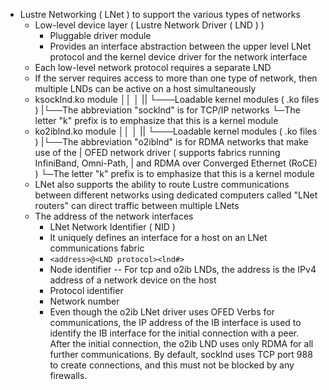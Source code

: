 - Lustre Networking ( LNet ) to support the various types of networks
    - Low-level device layer ( Lustre Network Driver ( LND ) )
        - Pluggable driver module
        - Provides an interface abstraction between the upper level LNet protocol
          and the kernel device driver for the network interface
    - Each low-level network protocol requires a separate LND
    - If the server requires access to more than one type of network, then
      multiple LNDs can be active on a host simultaneously
    - ksocklnd.ko module
      ││      │
      ||      └───Loadable kernel modules ( .ko files )
      |└──The abbreviation "socklnd" is for TCP/IP networks
      └─The letter "k" prefix is to emphasize that this is a kernel module
    - ko2iblnd.ko module
      ││      │
      ||      └───Loadable kernel modules ( .ko files )
      |└──The abbreviation "o2iblnd" is for RDMA networks that make use of the
      |   OFED network driver ( supports fabrics running InfiniBand, Omni-Path,
      |   and RDMA over Converged Ethernet (RoCE) )
      └─The letter "k" prefix is to emphasize that this is a kernel module
    - LNet also supports the ability to route Lustre communications between
      different networks using dedicated computers called "LNet routers" can
      direct traffic between multiple LNets
    - The address of the network interfaces
        -  LNet Network Identifier ( NID )
        -  It uniquely defines an interface for a host on an LNet communications
           fabric
        - `<address>@<LND protocol><lnd#>`
        - Node identifier -- For tcp and o2ib LNDs, the address is the IPv4
                             address of a network device on the host
        - Protocol identifier
        - Network number
        - Even though the o2ib LNet driver uses OFED Verbs for communications,
          the IP address of the IB interface is used to identify the IB interface
          for the initial connection with a peer. After the initial connection,
          the o2ib LND uses only RDMA for all further communications. By default,
          socklnd uses TCP port 988 to create connections, and this must not be
          blocked by any firewalls.
